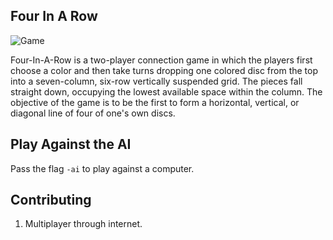 Four In A Row
---------------

![Game](docs/game.png)

Four-In-A-Row is a two-player connection game in which the players first choose a color and then take turns dropping one colored disc from the top into a seven-column, six-row vertically suspended grid. The pieces fall straight down, occupying the lowest available space within the column. The objective of the game is to be the first to form a horizontal, vertical, or diagonal line of four of one's own discs.

## Play Against the AI
Pass the flag `-ai` to play against a computer.

## Contributing
1. Multiplayer through internet.